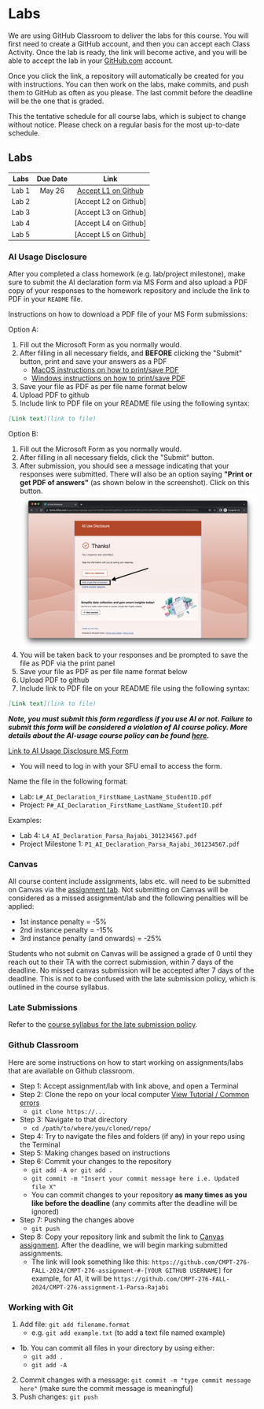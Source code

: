 # Labs

We are using GitHub Classroom to deliver the labs for this course. You will first need to create a GitHub account, and then you can accept each Class Activity. Once the lab is ready, the link will become active, and you will be able to accept the lab in your [GitHub.com](https://github.com/) account.

Once you click the link, a repository will automatically be created for you with instructions. You can then work on the labs, make commits, and push them to GitHub as often as you please. The last commit before the deadline will be the one that is graded.

This the tentative schedule for all course labs, which is subject to change without notice. Please check on a regular basis for the most up-to-date schedule.

## Labs
| Labs  | Due Date |         Link          | 
| :---: | :------: | :-------------------: | 
| Lab 1 |  May 26  | [Accept L1 on Github](https://classroom.github.com/a/YiysRgeQ) |  
| Lab 2 |          | [Accept L2 on Github] |
| Lab 3 |          | [Accept L3 on Github] |
| Lab 4 |          | [Accept L4 on Github] |
| Lab 5 |          | [Accept L5 on Github] |

### AI Usage Disclosure

After you completed a class homework (e.g. lab/project milestone), make sure to submit the AI declaration form via MS Form and also upload a PDF copy of your responses to the homework repository and include the link to PDF in your `README` file. 

Instructions on how to download a PDF file of your MS Form submissions:

Option A:
1. Fill out the Microsoft Form as you normally would.
2. After filling in all necessary fields, and **BEFORE** clicking the "Submit" button, print and save your answers as a PDF
   - [MacOS instructions on how to print/save PDF](https://support.apple.com/en-ca/guide/safari/ibrw1060/mac)
   - [Windows instructions on how to print/save PDF](https://www.consumerfinance.gov/consumer-tools/save-as-pdf-instructions/)
3. Save your file as PDF as per file name format below
4. Upload PDF to github
5. Include link to PDF file on your README file using the following syntax:

```markdown
[Link text](link to file)
```

Option B:
1. Fill out the Microsoft Form as you normally would.
2. After filling in all necessary fields, click the "Submit" button.
3. After submission, you should see a message indicating that your responses were submitted. There will also be an option saying **"Print or get PDF of answers"** (as shown below in the screenshot). Click on this button.
![How to download MS Form answers](images/Download_MS_Form_answers.png)
1. You will be taken back to your responses and be prompted to save the file as PDF via the print panel
2. Save your file as PDF as per file name format below
3. Upload PDF to github
5. Include link to PDF file on your README file using the following syntax:
   
```markdown
[Link text](link to file)
```

***Note, you must submit this form regardless if you use AI or not. Failure to submit this form will be considered a violation of AI course policy. More details about the AI-usage course policy can be found [here](https://parsa-rajabi.github.io/CMPT-276/#/ai-policy).***

[Link to AI Usage Disclosure MS Form](/ai-policy.md?id=disclosure-of-ai-use)

- You will need to log in with your SFU email to access the form.

Name the file in the following format: 

- Lab: `L#_AI_Declaration_FirstName_LastName_StudentID.pdf`
- Project: `P#_AI_Declaration_FirstName_LastName_StudentID.pdf`

Examples:

- Lab 4: `L4_AI_Declaration_Parsa_Rajabi_301234567.pdf`
- Project Milestone 1: `P1_AI_Declaration_Parsa_Rajabi_301234567.pdf`

### Canvas

All course content include assignments, labs etc. will need to be submitted on Canvas via the [assignment tab](https://canvas.sfu.ca/courses/90645/assignments). Not submitting on Canvas will be considered as a missed assignment/lab and the following penalties will be applied:

- 1st instance penalty = -5%
- 2nd instance penalty = -15%
- 3rd instance penalty (and onwards) = -25%

Students who not submit on Canvas will be assigned a grade of 0 until they reach out to their TA with the correct submission, within 7 days of the deadline. No missed canvas submission will be accepted after 7 days of the deadline. This is not to be confused with the late submission policy, which is outlined in the course syllabus.

### Late Submissions

Refer to the [course syllabus for the late submission policy](/syllabus.md?id=late-deliverables).

### Github Classroom

Here are some instructions on how to start working on assignments/labs that are available on Github classroom.

- Step 1: Accept assignment/lab with link above, and open a Terminal
- Step 2: Clone the repo on your local computer [View Tutorial / Common errors](https://docs.github.com/en/repositories/creating-and-managing-repositories/cloning-a-repository)
  - `git clone https://...`
- Step 3: Navigate to that directory 
  - `cd /path/to/where/you/cloned/repo/`
- Step 4: Try to navigate the files and folders (if any) in your repo using the Terminal
- Step 5: Making changes based on instructions 
- Step 6: Commit your changes to the repository 
  - `git add -A or git add .`
  - `git commit -m "Insert your commit message here i.e. Updated file X"`
  - You can commit changes to your repository **as many times as you like before the deadline** (any commits after the deadline will be ignored)
- Step 7: Pushing the changes above
  - `git push`
- Step 8: Copy your repository link and submit the link to [Canvas assignment](https://canvas.sfu.ca/courses/90645/assignments). After the deadline, we will begin marking submitted assignments.
  - The link will look something like this: `https://github.com/CMPT-276-FALL-2024/CMPT-276-assignment-#-[YOUR GITHUB USERNAME]` for example, for A1, it will be `https://github.com/CMPT-276-FALL-2024/CMPT-276-assignment-1-Parsa-Rajabi`

### Working with Git

1. Add file: `git add filename.format`
    - e.g. `git add example.txt` (to add a text file named example)
  - 1b. You can commit all files in your directory by using either:
     - `git add .`
     - `git add -A`
2. Commit changes with a message: `git commit -m "type commit message here"` (make sure the commit message is meaningful)
3. Push changes: `git push`